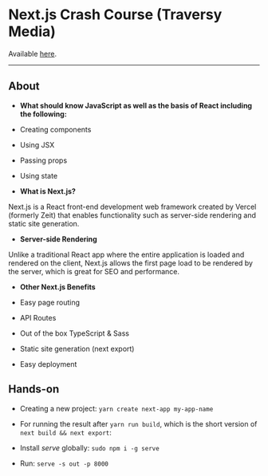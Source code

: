 # Next.js Crash Course (Traversy Media)

Available [here](https://www.youtube.com/watch?v=mTz0GXj8NN0).

---

## About

- **What should know JavaScript as well as the basis of React including the following:**

 - Creating components
 - Using JSX
 - Passing props
 - Using state
 
- **What is Next.js?**

Next.js is a React front-end development web framework created by Vercel (formerly Zeit) that enables functionality such as server-side rendering and static site generation.

- **Server-side Rendering**

Unlike a traditional React app where the entire application is loaded and rendered on the client, Next.js allows the first page load to be rendered by the server, which is great for SEO and performance.

- **Other Next.js Benefits**

 - Easy page routing
 - API Routes
 - Out of the box TypeScript & Sass
 - Static site generation (next export)
 - Easy deployment
 
## Hands-on

- Creating a new project: `yarn create next-app my-app-name`

- For running the result after `yarn run build`, which is the short version of `next build && next export`:

 - Install *serve* globally: `sudo npm i -g serve`
 - Run: `serve -s out -p 8000`
